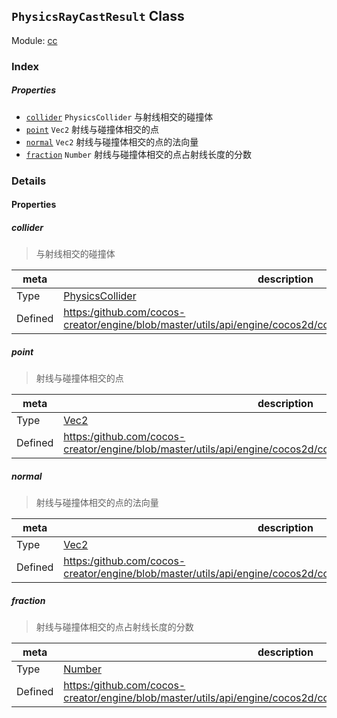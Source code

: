 ## `PhysicsRayCastResult` Class



Module: [cc](../modules/cc.md)






### Index

##### Properties

  - [`collider`](#collider) `PhysicsCollider` 与射线相交的碰撞体
  - [`point`](#point) `Vec2` 射线与碰撞体相交的点
  - [`normal`](#normal) `Vec2` 射线与碰撞体相交的点的法向量
  - [`fraction`](#fraction) `Number` 射线与碰撞体相交的点占射线长度的分数





### Details


#### Properties


##### collider

> 与射线相交的碰撞体

| meta | description |
|------|-------------|
| Type | <a href="../classes/PhysicsCollider.html" class="crosslink">PhysicsCollider</a> |
| Defined | [https:/github.com/cocos-creator/engine/blob/master/utils/api/engine/cocos2d/core/physics/CCPhysicsManager.js:648](https:/github.com/cocos-creator/engine/blob/master/utils/api/engine/cocos2d/core/physics/CCPhysicsManager.js#L648) |



##### point

> 射线与碰撞体相交的点

| meta | description |
|------|-------------|
| Type | <a href="../classes/Vec2.html" class="crosslink">Vec2</a> |
| Defined | [https:/github.com/cocos-creator/engine/blob/master/utils/api/engine/cocos2d/core/physics/CCPhysicsManager.js:655](https:/github.com/cocos-creator/engine/blob/master/utils/api/engine/cocos2d/core/physics/CCPhysicsManager.js#L655) |



##### normal

> 射线与碰撞体相交的点的法向量

| meta | description |
|------|-------------|
| Type | <a href="../classes/Vec2.html" class="crosslink">Vec2</a> |
| Defined | [https:/github.com/cocos-creator/engine/blob/master/utils/api/engine/cocos2d/core/physics/CCPhysicsManager.js:662](https:/github.com/cocos-creator/engine/blob/master/utils/api/engine/cocos2d/core/physics/CCPhysicsManager.js#L662) |



##### fraction

> 射线与碰撞体相交的点占射线长度的分数

| meta | description |
|------|-------------|
| Type | <a href="https://developer.mozilla.org/en/JavaScript/Reference/Global_Objects/Number" class="crosslink external" target="_blank">Number</a> |
| Defined | [https:/github.com/cocos-creator/engine/blob/master/utils/api/engine/cocos2d/core/physics/CCPhysicsManager.js:669](https:/github.com/cocos-creator/engine/blob/master/utils/api/engine/cocos2d/core/physics/CCPhysicsManager.js#L669) |






